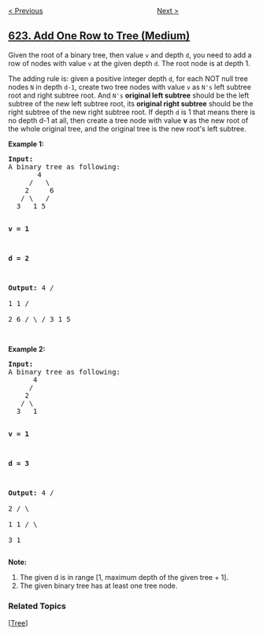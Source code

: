 <!--|This file generated by command(leetcode description); DO NOT EDIT.    |-->
<!--+----------------------------------------------------------------------+-->
<!--|@author    openset <openset.wang@gmail.com>                           |-->
<!--|@link      https://github.com/openset                                 |-->
<!--|@home      https://github.com/tonymontaro/leetcode-hints                        |-->
<!--+----------------------------------------------------------------------+-->

[< Previous](https://github.com/tonymontaro/leetcode-hints/tree/master/problems/design-circular-queue "Design Circular Queue")
　　　　　　　　　　　　　　　　
[Next >](https://github.com/tonymontaro/leetcode-hints/tree/master/problems/maximum-distance-in-arrays "Maximum Distance in Arrays")

## [623. Add One Row to Tree (Medium)](https://leetcode.com/problems/add-one-row-to-tree "在二叉树中增加一行")

<p>Given the root of a binary tree, then value <code>v</code> and depth <code>d</code>, you need to add a row of nodes with value <code>v</code> at the given depth <code>d</code>. The root node is at depth 1. </p>

<p>The adding rule is: given a positive integer depth <code>d</code>, for each NOT null tree nodes <code>N</code> in depth <code>d-1</code>, create two tree nodes with value <code>v</code> as <code>N's</code> left subtree root and right subtree root. And <code>N's</code> <b>original left subtree</b> should be the left subtree of the new left subtree root, its <b>original right subtree</b> should be the right subtree of the new right subtree root. If depth <code>d</code> is 1 that means there is no depth d-1 at all, then create a tree node with value <b>v</b> as the new root of the whole original tree, and the original tree is the new root's left subtree.</p>

<p><b>Example 1:</b><br />
<pre>
<b>Input:</b> 
A binary tree as following:
       4
     /   \
    2     6
   / \   / 
  3   1 5   

<b>v = 1</b>

<b>d = 2</b>

<b>Output:</b> 
       4
      / \
     1   1
    /     \
   2       6
  / \     / 
 3   1   5   

</pre>
</p>


<p><b>Example 2:</b><br />
<pre>
<b>Input:</b> 
A binary tree as following:
      4
     /   
    2    
   / \   
  3   1    

<b>v = 1</b>

<b>d = 3</b>

<b>Output:</b> 
      4
     /   
    2
   / \    
  1   1
 /     \  
3       1
</pre>
</p>

<p><b>Note:</b><br>
<ol>
<li>The given d is in range [1, maximum depth of the given tree + 1].</li>
<li>The given binary tree has at least one tree node.</li>
</ol>
</p>

### Related Topics
  [[Tree](https://github.com/tonymontaro/leetcode-hints/tree/master/tag/tree/README.md)]
